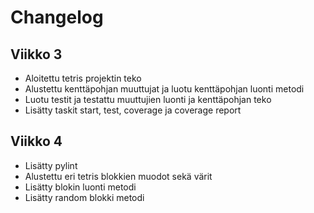 # Changelog

## Viikko 3

* Aloitettu tetris projektin teko
* Alustettu kenttäpohjan muuttujat ja luotu kenttäpohjan luonti metodi
* Luotu testit ja testattu muuttujien luonti ja kenttäpohjan teko
* Lisätty taskit start, test, coverage ja coverage report

## Viikko 4

* Lisätty pylint 
* Alustettu eri tetris blokkien muodot sekä värit
* Lisätty blokin luonti metodi
* Lisätty random blokki metodi


